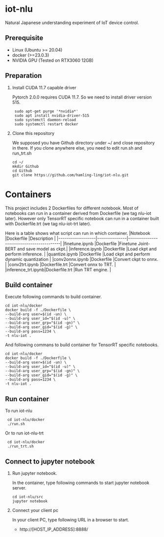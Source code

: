 # iot-nlu
Natural Japanese understanding experiment of IoT device control.

## Prerequisite

* Linux (Ubuntu >= 20.04)
* docker (>=23.0.3)
* NVIDIA GPU (Tested on RTX3060 12GB)

## Preparation

1. Install CUDA 11.7 capable driver
   
   Pytorch 2.0.0 requires CUDA 11.7. So we need to install driver version 515.
   ```
    sudo apt-get purge '*nvidia*'
    sudo apt install nvidia-driver-515
    sudo systemctl daemon-reload
    sudo systemctl restart docker
    ```

2. Clone this repository

   We supposed you have Github directory under ~/ and close repository in there. If you clone anywhere else, you need to edit run.sh and run_trt.sh

   ```
   cd ~/
   mkdir Github
   cd Github
   git clone https://github.com/hamling-ling/iot-nlu.git
   ```

# Containers

   This project includes 2 Dockerfiles for different notebook.
   Most of notebooks can run in a container derived from Dockerfile (we tag nlu-iot later). However only TensorRT specific notebook can run in a container built with Dockerfile.trt (we tag nlu-iot-trt later).

   Here is a table shows what script can run in which container.
   |Notebook           |Dockerfile     |Description                                |
   |-------------------|---------------|-------------------------------------------|
   |finetune.ipynb     |Dockerfile     |Finetune Joint-BERT and save model as ckpt.|
   |inference.ipynb    |Dockerfile     |Load ckpt and perform inference.           |
   |quantize.ipynb     |Dockerfile     |Load ckpt and perform dynamic quantization |
   |conv2onnx.ipynb    |Dockerfile     |Convert ckpt to onnx.                      |
   |conv2trt.ipynb     |Dockerfile.trt |Convert onnx to TRT.                       |
   |inference_trt.ipynb|Dockerfile.trt |Run TRT engine.                            |

## Build container
   
   Execute following commands to build container.
   ```
   cd iot-nlu/docker
   docker build -f ./Dockerfile \
   --build-arg user=$(id -un) \
   --build-arg user_id="$(id -u)" \
   --build-arg user_grp="$(id -gn)" \
   --build-arg user_gid="$(id -g)" \
   --build-arg pass=1234 \
   -t nlu-iot .
   ```

   And following commans to build container for TensorRT specific notebooks.
   ```
   cd iot-nlu/docker
   docker build -f ./Dockerfile \
   --build-arg user=$(id -un) \
   --build-arg user_id="$(id -u)" \
   --build-arg user_grp="$(id -gn)" \
   --build-arg user_gid="$(id -g)" \
   --build-arg pass=1234 \
   -t nlu-iot .
   ```

## Run container

   To run iot-nlu
   ```
    cd iot-nlu/docker
    ./run.sh
   ```

   Or to run iot-nlu-trt

   ```
    cd iot-nlu/docker
    ./run_trt.sh
   ```

## Connect to jupyter notebook

1. Run jupyter notebook.

   In the container, type following commands to start jupyter notebook server.
   ```
   cd iot-nlu/src
   jupyter notebook
   ```

2. Connect your client pc

   In your client PC, type following URL in a browser to start.
   
   * http://[HOST_IP_ADDRESS]:8888/


